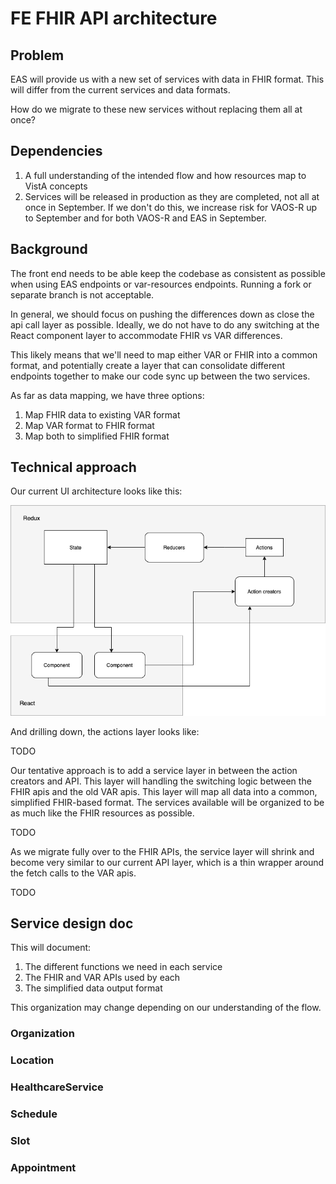 # FE FHIR API architecture

## Problem

EAS will provide us with a new set of services with data in FHIR format. This will differ from the current services and data formats.

How do we migrate to these new services without replacing them all at once?

## Dependencies

1. A full understanding of the intended flow and how resources map to VistA concepts
2. Services will be released in production as they are completed, not all at once in September. If we don't do this, we increase risk for VAOS-R up to September and for both VAOS-R and EAS in September.

## Background

The front end needs to be able keep the codebase as consistent as possible when using EAS endpoints or var-resources endpoints. Running a fork or separate branch is not acceptable.

In general, we should focus on pushing the differences down as close the api call layer as possible. Ideally, we do not have to do any switching at the React component layer to accommodate FHIR vs VAR differences. 

This likely means that we'll need to map either VAR or FHIR into a common format, and potentially create a layer that can consolidate different endpoints together to make our code sync up between the two services.

As far as data mapping, we have three options:

1. Map FHIR data to existing VAR format
2. Map VAR format to FHIR format
3. Map both to simplified FHIR format

## Technical approach

Our current UI architecture looks like this:

![FE technical architecture](fe_architecture.png)

And drilling down, the actions layer looks like:

TODO

Our tentative approach is to add a service layer in between the action creators and API. This layer will handling the switching logic between the FHIR apis and the old VAR apis. This layer will map all data into a common, simplified FHIR-based format. The services available will be organized to be as much like the FHIR resources as possible. 

TODO

As we migrate fully over to the FHIR APIs, the service layer will shrink and become very similar to our current API layer, which is a thin wrapper around the fetch calls to the VAR apis.

TODO

## Service design doc

This will document:

1. The different functions we need in each service
2. The FHIR and VAR APIs used by each
3. The simplified data output format

This organization may change depending on our understanding of the flow.

### Organization

### Location

### HealthcareService

### Schedule

### Slot

### Appointment
